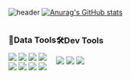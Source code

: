 ![header](https://capsule-render.vercel.app/api?type=waving&color=auto&height=200&section=header&text=Welcome-nl-&fontSize=65&animation=fadein&desc=Pural%20Major's%20Github&descSize=15)
[![Anurag's GitHub stats](https://github-readme-stats.vercel.app/api?username=puralmajor)](https://github.com/puralmajor/github-readme-stats)



<div style="float:left;">
  <h3> 💾Data Tools </h3>
  <div>
    <img src="https://img.shields.io/badge/Python-EBEBEB?style=for-the-badge&logo=python&logoColor=#3776AB">
    <img src="https://img.shields.io/badge/Pytorch-EBEBEB?style=for-the-badge&logo=pytorch&logoColor=#EE4C2C">
    <img src="https://img.shields.io/badge/Tensorflow-EBEBEB?style=for-the-badge&logo=tensorflow&logoColor=#FF6F00">
    <img src="https://img.shields.io/badge/Pandas-EBEBEB?style=for-the-badge&">
  </div>
  <div>
    <img src="https://img.shields.io/badge/SQL-EBEBEB?style=for-the-badge">
    <img src="https://img.shields.io/badge/PostgreSQL-EBEBEB?style=for-the-badge&logo=PostgreSQL&logoColor=#4169E1">
    <img src="https://img.shields.io/badge/MySQL-EBEBEB?style=for-the-badge&logo=MySQL&logoColor=#4479A1">
    <img src="https://img.shields.io/badge/Google BigQuery-EBEBEB?style=for-the-badge&logo=Google Cloud&logoColor=#4285F4">
  </div>
</div>

<div style="float:left;">
  <h3> 🛠Dev Tools </h3>
    <div>
      <img src="https://img.shields.io/badge/Python-EBEBEB?style=for-the-badge&logo=python&logoColor=#3776AB">
      <img src="https://img.shields.io/badge/Django-EBEBEB?style=for-the-badge&logo=Django&logoColor=#092E20">
      <img src="https://img.shields.io/badge/NGINX-EBEBEB?style=for-the-badge&logo=NGINX&logoColor=#009639">
    </div>
</div>

